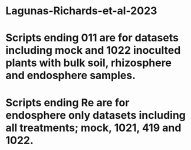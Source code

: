 # Lagunas-Richards-et-al-2023
# Scripts ending 011 are for datasets including mock and 1022 inoculted plants with bulk soil, rhizosphere and endosphere samples.
# Scripts ending Re are for endosphere only datasets including all treatments; mock, 1021, 419 and 1022.
